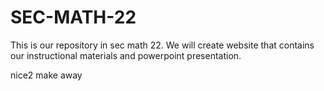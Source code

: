 # SEC-MATH-22

This is our repository in sec math 22. We will create website that contains our instructional materials and powerpoint presentation.


nice2
 make away
